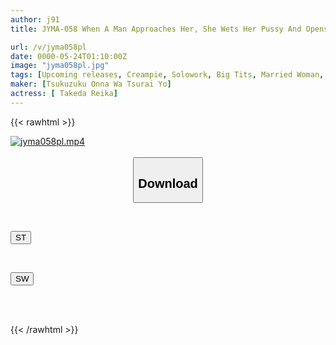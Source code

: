 ```yaml
---
author: j91
title: JYMA-058 When A Man Approaches Her, She Wets Her Pussy And Opens Her Legs. A Voluptuous, Busty, Masochistic Wife Who Can't Refuse. Reika Takeda, A Masochistic Wife Who Feels Pleasure When Her Voluptuous Body Is Assaulted.

url: /v/jyma058pl
date: 0000-05-24T01:10:00Z
image: "jyma058pl.jpg"
tags: [Upcoming releases, Creampie, Solowork, Big Tits, Married Woman, Cuckold, Huge Butt	]
maker: [Tsukuzuku Onna Wa Tsurai Yo]
actress: [ Takeda Reika]
---
```



{{< rawhtml >}}

<div class="video" data-videoid="pending_link.html">
    <a href="javascript:;">
        <img src="/v/jyma058pl/jyma058pl.jpg" width="WIDTH" height="HEIGHT" alt="jyma058pl.mp4" loading="lazy">
    </a>
</div>

<script type="text/javascript" src="https://j91.asia/asset/on-demand-pend.js"></script>

<br>
  <link rel="stylesheet" href="https://j91.asia/asset/bs5.css">
  
  <center>
  <button class="btn btn-primary" type="button" data-bs-toggle="collapse" data-bs-target=".multi-collapse" aria-expanded="false" aria-controls="multiCollapseExample1 multiCollapseExample2"><h2>Download</h2></button></center>
</p>
<div class="row">
  <div class="col">
    <div class="collapse multi-collapse" id="multiCollapseExample1">
      <div class="card card-body">
	      	      <br>
<div class="buttons">  
<p><a href="https://j91.asia/pending_link.html" target="_blank"><button class="btn-hover color-3"><i class="fa fa-download"></i> ST</button></a></p></div>
    </div>
  </div>
</div>
  <div class="col">
    <div class="collapse multi-collapse" id="multiCollapseExample2">
      <div class="card card-body">
	      <br>
<div class="buttons">
<p><a href="https://j91.asia/pending_link.html" target="_blank"><button class="btn-hover color-2"><i class="fa fa-download"></i> SW</button></a></p></div>
<br><br>
      </div>
    </div>
  </div>
</div>

{{< /rawhtml >}}